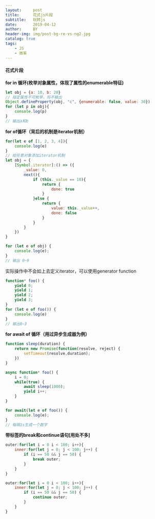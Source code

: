 ```yaml
---
layout:     post
title:      花式js片段
subtitle:   玩转js
date:       2019-04-12
author:     BY
header-img: img/post-bg-re-vs-ng2.jpg
catalog: true
tags:
    - JS
    - 效率
---
```



#### 花式片段

**for in 循环(枚举对象属性，体现了属性的enumerable特征)**

```javascript
let obj = {a: 10, b: 20}
// 指定属性不可枚举，将不输出
Object.defineProperty(obj, "c", {enumerable: false, value: 30})
for (let p in obj){
    console.log(p)
}
// 输出a和b
```

**for of循环（背后的机制是iterator机制）**

```javascript
for(let e of [1, 2, 3, 4]){
    console.log(e)
}
// 给任意对象添加iterator机制
let obj = {
    [Symbol.iterator]:() => ({
        _value: 0,
        next(){
            if (this._value == 10){
                return {
                    done: true
                }
            }else {
                return {
                    value: this._value++,
                    done: false
                }
            }
        }
    })
}

for (let e of obj) {
    console.log(e);
}
// 输出 0~9
```

实际操作中不会如上去定义iterator，可以使用generator function

```javascript
function* foo() {
    yield 0;
    yield 1;
    yield 2;
    yield 3;
}
for (let e of foo()) {
    console.log(e)
}
// 输出0~3
```

**for await of 循环（用过异步生成器为例）**

```javascript
function sleep(duration) {
    return new Promise(function(resolve, reject) {
        setTimeout(resolve,duration);
    })
}

async function* foo() {
    i = 0;
    while(true) {
        await sleep(1000);
        yield i++;
    }
}

for await(let e of foo()) {
    console.log(e);
}
// 每隔1s生成一个数字
```

**带标签的break和continue语句[用处不多]**

```javascript
outer:for(let i = 0 i < 100; i++){
    inner:for(let j = 0; j < 100; j++) {
        if (i == 50 && j == 50) {
            break outer;
        }
    }
}

outer:for(let i = 0 i < 100; i++){
    inner:for(let j = 0; j < 100; j++) {
        if (i == 50 && j == 50) {
            continue outer;
        }
    }
}
```

